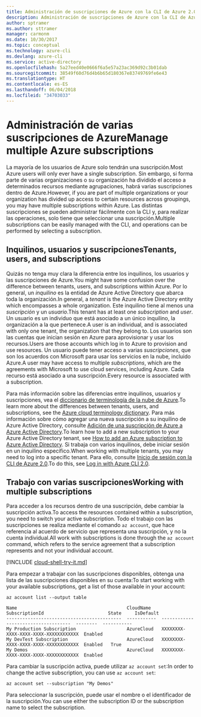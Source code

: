 ```yaml
---
title: Administración de suscripciones de Azure con la CLI de Azure 2.0
description: Administración de suscripciones de Azure con la CLI de Azure 2.0 en Linux, Mac o Windows.
author: sptramer
ms.author: sttramer
manager: carmonm
ms.date: 10/30/2017
ms.topic: conceptual
ms.technology: azure-cli
ms.devlang: azure-cli
ms.service: active-directory
ms.openlocfilehash: 5a27eed40e0666f6a5e57a23ac369d92c3b01dab
ms.sourcegitcommit: 38549f60d76d4b6b65d180367e83749769fe6e43
ms.translationtype: HT
ms.contentlocale: es-ES
ms.lasthandoff: 06/04/2018
ms.locfileid: "34703033"
---
```

# <a name="manage-multiple-azure-subscriptions"></a><span data-ttu-id="b6639-103">Administración de varias suscripciones de Azure</span><span class="sxs-lookup"><span data-stu-id="b6639-103">Manage multiple Azure subscriptions</span></span>

<span data-ttu-id="b6639-104">La mayoría de los usuarios de Azure solo tendrán una suscripción.</span><span class="sxs-lookup"><span data-stu-id="b6639-104">Most Azure users will only ever have a single subscription.</span></span> <span data-ttu-id="b6639-105">Sin embargo, si forma parte de varias organizaciones o su organización ha dividido el acceso a determinados recursos mediante agrupaciones, habrá varias suscripciones dentro de Azure.</span><span class="sxs-lookup"><span data-stu-id="b6639-105">However, if you are part of multiple organizations or your organization has divided up access to certain resources across groupings, you may have multiple subscriptions within Azure.</span></span> <span data-ttu-id="b6639-106">Las distintas suscripciones se pueden administrar fácilmente con la CLI y, para realizar las operaciones, solo tiene que seleccionar una suscripción.</span><span class="sxs-lookup"><span data-stu-id="b6639-106">Multiple subscriptions can be easily managed with the CLI, and operations can be performed by selecting a subscription.</span></span>

## <a name="tenants-users-and-subscriptions"></a><span data-ttu-id="b6639-107">Inquilinos, usuarios y suscripciones</span><span class="sxs-lookup"><span data-stu-id="b6639-107">Tenants, users, and subscriptions</span></span>

<span data-ttu-id="b6639-108">Quizás no tenga muy clara la diferencia entre los inquilinos, los usuarios y las suscripciones de Azure.</span><span class="sxs-lookup"><span data-stu-id="b6639-108">You might have some confusion over the difference between tenants, users, and subscriptions within Azure.</span></span> <span data-ttu-id="b6639-109">Por lo general, un _inquilino_ es la entidad de Azure Active Directory que abarca toda la organización.</span><span class="sxs-lookup"><span data-stu-id="b6639-109">In general, a _tenant_ is the Azure Active Directory entity which encompasses a whole organization.</span></span> <span data-ttu-id="b6639-110">Este inquilino tiene al menos una _suscripción_ y un _usuario_.</span><span class="sxs-lookup"><span data-stu-id="b6639-110">This tenant has at least one _subscription_ and _user_.</span></span> <span data-ttu-id="b6639-111">Un usuario es un individuo que está asociado a un único inquilino, la organización a la que pertenece.</span><span class="sxs-lookup"><span data-stu-id="b6639-111">A user is an individual, and is associated with only one tenant, the organization that they belong to.</span></span> <span data-ttu-id="b6639-112">Los usuarios son las cuentas que inician sesión en Azure para aprovisionar y usar los recursos.</span><span class="sxs-lookup"><span data-stu-id="b6639-112">Users are those accounts which log in to Azure to provision and use resources.</span></span> <span data-ttu-id="b6639-113">Un usuario puede tener acceso a varias _suscripciones_, que son los acuerdos con Microsoft para usar los servicios en la nube, incluido Azure.</span><span class="sxs-lookup"><span data-stu-id="b6639-113">A user may have access to multiple _subscriptions_, which are the agreements with Microsoft to use cloud services, including Azure.</span></span> <span data-ttu-id="b6639-114">Cada recurso está asociado a una suscripción.</span><span class="sxs-lookup"><span data-stu-id="b6639-114">Every resource is associated with a subscription.</span></span>

<span data-ttu-id="b6639-115">Para más información sobre las diferencias entre inquilinos, usuarios y suscripciones, vea el [diccionario de terminología de la nube de Azure](/azure/azure-glossary-cloud-terminology).</span><span class="sxs-lookup"><span data-stu-id="b6639-115">To learn more about the differences between tenants, users, and subscriptions, see the [Azure cloud terminology dictionary](/azure/azure-glossary-cloud-terminology).</span></span>
<span data-ttu-id="b6639-116">Para más información sobre cómo agregar una nueva suscripción a su inquilino de Azure Active Directory, consulte [Adición de una suscripción de Azure a Azure Active Directory](/azure/active-directory/active-directory-how-subscriptions-associated-directory).</span><span class="sxs-lookup"><span data-stu-id="b6639-116">To learn how to add a new subscription to your Azure Active Directory tenant, see [How to add an Azure subscription to Azure Active Directory](/azure/active-directory/active-directory-how-subscriptions-associated-directory).</span></span>
<span data-ttu-id="b6639-117">Si trabaja con varios inquilinos, debe iniciar sesión en un inquilino específico.</span><span class="sxs-lookup"><span data-stu-id="b6639-117">When working with multiple tenants, you may need to log into a specific tenant.</span></span> <span data-ttu-id="b6639-118">Para ello, consulte [Inicio de sesión con la CLI de Azure 2.0](/cli/azure/authenticate-azure-cli).</span><span class="sxs-lookup"><span data-stu-id="b6639-118">To do this, see [Log in with Azure CLI 2.0](/cli/azure/authenticate-azure-cli).</span></span>

## <a name="working-with-multiple-subscriptions"></a><span data-ttu-id="b6639-119">Trabajo con varias suscripciones</span><span class="sxs-lookup"><span data-stu-id="b6639-119">Working with multiple subscriptions</span></span>

<span data-ttu-id="b6639-120">Para acceder a los recursos dentro de una suscripción, debe cambiar la suscripción activa.</span><span class="sxs-lookup"><span data-stu-id="b6639-120">To access the resources contained within a subscription, you need to switch your active subscription.</span></span> <span data-ttu-id="b6639-121">Todo el trabajo con las suscripciones se realiza mediante el comando `az account`, que hace referencia al acuerdo de servicio que representa una suscripción, y no la cuenta individual.</span><span class="sxs-lookup"><span data-stu-id="b6639-121">All work with subscriptions is done through the `az account` command, which refers to the service agreement that a subscription represents and not your individual account.</span></span>

[!INCLUDE [cloud-shell-try-it.md](includes/cloud-shell-try-it.md)]

<span data-ttu-id="b6639-122">Para empezar a trabajar con las suscripciones disponibles, obtenga una lista de las suscripciones disponibles en su cuenta:</span><span class="sxs-lookup"><span data-stu-id="b6639-122">To start working with your available subscriptions, get a list of those available in your account:</span></span>

```azurecli-interactive
az account list --output table
```

```Output
Name                                         CloudName    SubscriptionId                        State     IsDefault
-------------------------------------------  -----------  ------------------------------------  --------  -----------
My Production Subscription                   AzureCloud   XXXXXXXX-XXXX-XXXX-XXXX-XXXXXXXXXXXX  Enabled
My DevTest Subscription                      AzureCloud   XXXXXXXX-XXXX-XXXX-XXXX-XXXXXXXXXXXX  Enabled   True
My Demos                                     AzureCloud   XXXXXXXX-XXXX-XXXX-XXXX-XXXXXXXXXXXX  Enabled
```

<span data-ttu-id="b6639-123">Para cambiar la suscripción activa, puede utilizar `az account set`:</span><span class="sxs-lookup"><span data-stu-id="b6639-123">In order to change the active subscription, you can use `az account set`:</span></span>

```azurecli-interactive
az account set --subscription "My Demos"
```

<span data-ttu-id="b6639-124">Para seleccionar la suscripción, puede usar el nombre o el identificador de la suscripción.</span><span class="sxs-lookup"><span data-stu-id="b6639-124">You can use either the subscription ID or the subscription name to select the subscription.</span></span>

